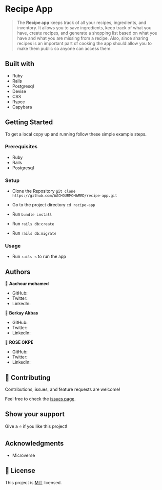 # Recipe App

> The **Recipe app** keeps track of all your recipes, ingredients, and inventory. It allows you to save ingredients, keep track of what you have, create recipes, and generate a shopping list based on what you have and what you are missing from a recipe. Also, since sharing recipes is an important part of cooking the app should allow you to make them public so anyone can access them.

## Built with

- Ruby
- Rails
- Postgresql
- Devise
- CSS
- Rspec
- Capybara

## Getting Started

To get a local copy up and running follow these simple example steps.

### Prerequisites

- Ruby
- Rails
- Postgresql

### Setup

- Clone the Repository
`git clone https://github.com/AACHOURMOHAMED/recipe-app.git`

- Go to the project directory
`cd recipe-app`

- Run ```bundle install```
- Run ```rails db:create```
- Run ```rails db:migrate```

### Usage

- Run ```rails s``` to run the app

## Authors

👤 **Aachour mohamed**

- GitHub: [](https://github.com/)
- Twitter: [](https://twitter.com/)
- LinkedIn: [](https://www.linkedin.com/in/)

👤 **Berkay Akbas**

- GitHub: [](https://github.com/)
- Twitter: [](https://twitter.com/)
- LinkedIn: [](https://www.linkedin.com/in/)

👤 **ROSE OKPE**

- GitHub: [](https://github.com/)
- Twitter: [](https://twitter.com/)
- LinkedIn: [](https://www.linkedin.com/in/)

## 🤝 Contributing

Contributions, issues, and feature requests are welcome!

Feel free to check the [issues page](../../issues/).

## Show your support

Give a ⭐️ if you like this project!

## Acknowledgments

- Microverse

## 📝 License

This project is [MIT](./LICENSE) licensed.
